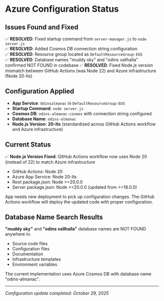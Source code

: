 # Azure Configuration Status

## Issues Found and Fixed

✅ **RESOLVED**: Fixed startup command from `server-manager.js` to `node server.js`  
✅ **RESOLVED**: Added Cosmos DB connection string configuration  
✅ **RESOLVED**: Resource group located as `DefaultResourceGroup-EUS`  
✅ **RESOLVED**: Database names "muddy sky" and "odins vallhalla" confirmed NOT FOUND in codebase
✅ **RESOLVED**: Fixed Node.js version mismatch between GitHub Actions (was Node 22) and Azure infrastructure (Node 20-lts)

## Configuration Applied

- **App Service**: `Odinsalmanac` in `DefaultResourceGroup-EUS`  
- **Startup Command**: `node server.js`  
- **Cosmos DB**: `odins-almanac-cosmos` with connection string configured  
- **Database Name**: `odins-almanac`
- **Node.js Version**: **20-lts** (standardized across GitHub Actions workflow and Azure infrastructure)

## Current Status

✅ **Node.js Version Fixed**: GitHub Actions workflow now uses Node 20 (instead of 22) to match Azure infrastructure
- GitHub Actions: Node 20
- Azure App Service: Node 20-lts  
- Root package.json: Node >=20.0.0
- Server package.json: Node >=20.0.0 (updated from >=18.0.0)

App needs new deployment to pick up configuration changes.
The GitHub Actions workflow will deploy the updated code with proper configuration.

## Database Name Search Results

**"muddy sky"** and **"odins vallhalla"** database names are NOT FOUND anywhere in:
- Source code files
- Configuration files  
- Documentation
- Infrastructure templates
- Environment variables

The current implementation uses Azure Cosmos DB with database name "odins-almanac".

---
*Configuration update completed: October 29, 2025*
